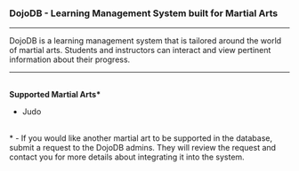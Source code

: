 <html>
  <body>
    <h3>DojoDB - Learning Management System built for Martial Arts</h3>
    <hr />
    <p>
      DojoDB is a learning management system that is tailored around the world of martial arts. Students and instructors can interact and view pertinent information about their progress.
    </p>
    <hr />
    <br />
    <b>Supported Martial Arts*</b>
    <ul>
      <li>Judo</li>
    </ul>
    <br />
    <div>
      * - If you would like another martial art to be supported in the database, submit a request to the DojoDB admins. They will review the request and contact you for more details about integrating it into the system.
    </div>
  </body>
</html>
